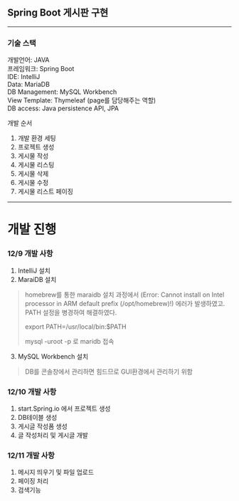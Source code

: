 ## Spring Boot 게시판 구현
-------
### 기술 스택

개발언어: JAVA<br>
프레임워크: Spring Boot<br>
IDE: IntelliJ<br>
Data: MariaDB<br>
DB Management: MySQL Workbench<br>
View Template: Thymeleaf (page를 담당해주는 역할) <br>
DB access: Java persistence API, JPA<br>


개발 순서
1. 개발 환경 세팅
2. 프로젝트 생성
3. 게시물 작성
4. 게시물 리스팅
5. 게시물 삭제
6. 게시물 수정
7. 게시물 리스트 페이징


----------
# 개발 진행

### 12/9 개발 사항
1. IntelliJ 설치
2. MaraiDB 설치
> homebrew를 통한 maraidb 설치 과정에서 (Error: Cannot install on Intel processor in ARM default prefix (/opt/homebrew)!) 에러가 발생하였고.<br>
> PATH 설정을 병경하여 해결하였다. 
> 
> export PATH=/usr/local/bin:$PATH<br>
> 
> mysql -uroot -p 로 maridb 접속
3. MySQL Workbench 설치
>DB를 콘솔창에서 관리하면 힘드므로 GUI환경에서 관리하기 위함


### 12/10 개발 사항
1. start.Spring.io 에서 프로젝트 생성
2. DB테이블 생성
3. 게시글 작성폼 생성
4. 글 작성처리 및 게시글 개발


### 12/11 개발 사항
1. 메시지 띄우기 및 파일 업로드
2. 페이징 처리
3. 검색기능 


